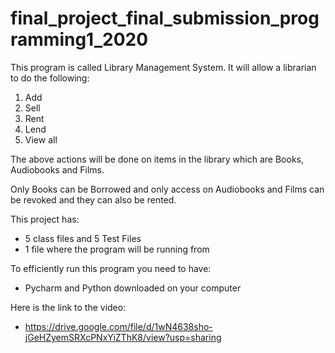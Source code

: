 # final_project_final_submission_programming1_2020

This program is called Library Management System. It will allow a librarian to do the following:
1. Add
2. Sell
3. Rent
4. Lend
5. View all

The above actions will be done on items in the library which are Books, Audiobooks and Films.

Only Books can be Borrowed and only access on Audiobooks and Films can be revoked and they can
also be rented.

This project has: 
- 5 class files and 5 Test Files
- 1 file where the program will be running from

To efficiently run this program you need to have:
- Pycharm and Python downloaded on your computer

Here is the link to the video: 
- https://drive.google.com/file/d/1wN4638sho-jGeHZyemSRXcPNxYiZThK8/view?usp=sharing